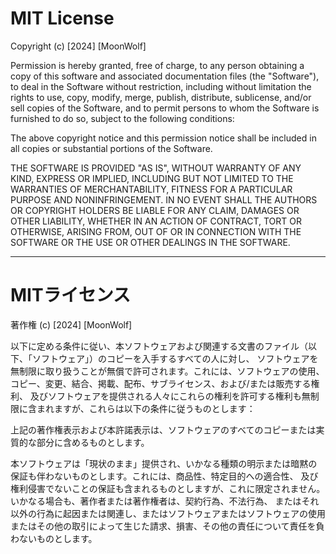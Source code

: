 # MIT License

Copyright (c) [2024] [MoonWolf]

Permission is hereby granted, free of charge, to any person obtaining a copy
of this software and associated documentation files (the "Software"), to deal
in the Software without restriction, including without limitation the rights
to use, copy, modify, merge, publish, distribute, sublicense, and/or sell
copies of the Software, and to permit persons to whom the Software is
furnished to do so, subject to the following conditions:

The above copyright notice and this permission notice shall be included in all
copies or substantial portions of the Software.

THE SOFTWARE IS PROVIDED "AS IS", WITHOUT WARRANTY OF ANY KIND, EXPRESS OR
IMPLIED, INCLUDING BUT NOT LIMITED TO THE WARRANTIES OF MERCHANTABILITY,
FITNESS FOR A PARTICULAR PURPOSE AND NONINFRINGEMENT. IN NO EVENT SHALL THE
AUTHORS OR COPYRIGHT HOLDERS BE LIABLE FOR ANY CLAIM, DAMAGES OR OTHER
LIABILITY, WHETHER IN AN ACTION OF CONTRACT, TORT OR OTHERWISE, ARISING FROM,
OUT OF OR IN CONNECTION WITH THE SOFTWARE OR THE USE OR OTHER DEALINGS IN THE
SOFTWARE.

---

# MITライセンス

著作権 (c) [2024] [MoonWolf]

以下に定める条件に従い、本ソフトウェアおよび関連する文書のファイル（以下、「ソフトウェア」）のコピーを入手するすべての人に対し、
ソフトウェアを無制限に取り扱うことが無償で許可されます。これには、ソフトウェアの使用、コピー、変更、結合、掲載、配布、サブライセンス、および/または販売する権利、
及びソフトウェアを提供される人々にこれらの権利を許可する権利も無制限に含まれますが、これらは以下の条件に従うものとします：

上記の著作権表示および本許諾表示は、ソフトウェアのすべてのコピーまたは実質的な部分に含めるものとします。

本ソフトウェアは「現状のまま」提供され、いかなる種類の明示または暗黙の保証も伴わないものとします。これには、商品性、特定目的への適合性、
及び権利侵害でないことの保証も含まれるものとしますが、これに限定されません。いかなる場合も、著作者または著作権者は、契約行為、不法行為、
またはそれ以外の行為に起因または関連し、またはソフトウェアまたはソフトウェアの使用またはその他の取引によって生じた請求、損害、その他の責任について責任を負わないものとします。
